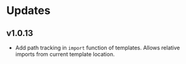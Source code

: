 # Updates

## v1.0.13
 * Add path tracking in `import` function of templates. Allows relative imports from current template location.

